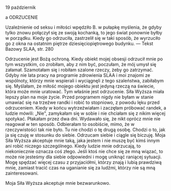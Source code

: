 19 październik

a
 ODRZUCENIE

 Uzależnienie od seksu i miłości wpędziło B. w pułapkę myślenia, że gdyby tylko znowu połączył się ze swoją kochanką, to jego świat ponownie byłby w porządku. Kiedy go odrzuciła, zastrzelił się w taki sposób, że wyrzuciło go z okna na ostatnim piętrze dziesięciopiętrowego budynku. — Tekst Bazowy SLAA, str. 280

 Odrzucenie jest Bożą ochroną. Kiedy obiekt mojej obsesji odrzucił mnie po tym wszystkim, co zrobiłam, aby z nim być, poczułam, że mój umysł się załamał. Szamotałam się i robiłam szalone rzeczy, żeby go zatrzymać. Gdyby nie lata pracy na programie zdrowienia SLAA i moi znajomi ze wspólnoty, którzy mnie wspierali i wyciągnęli z tego szaleństwa, zabiłabym się. Myślałam, że miłość mojego obiektu jest jedyną rzeczą na świecie, która może mnie uratować. Tym właśnie jest odrzucenie. Siła Wyższa miała lepszy plan na moje życie. Przed programem nigdy nie byłam w stanie umawiać się na trzeźwe randki i robić to stopniowo, z powodu lęku przed odrzuceniem. Kiedy w końcu wytrzeźwiałam i zaczęłam próbować randek, a ludzie mówili: „Nie", zamykałam się w sobie i nie chciałam się z nikim więcej spotykać. Płakałam przez dwa dni. Wydawało się, że nikt oprócz mnie nie reagował w ten sposób. Odbierałam to osobiście, mimo, że w rzeczywistości tak nie było. Tu nie chodzi o tę drugą osobę. Chodzi o to, jak ja się czuję w stosunku do siebie. Odrzucam siebie i ciągle się biczuję. Moja Siła Wyższa akceptuje mnie taką, jaka jestem i nie muszę być kimś innym ani robić niczego szczególnego. Kiedy ludzie mnie odrzucają, to niekoniecznie oznacza coś złego. Jeśli ktoś nie chce się ze mną wiązać, to może nie jesteśmy dla siebie odpowiedni i mogę uniknąć raniącej sytuacji. Mogę spędzać więcej czasu z przyjaciółmi, którzy znają i lubią prawdziwą mnie, zamiast tracić czas na uganianie się za ludźmi, którzy nie są mną zainteresowani.

 Moja Siła Wyższa akceptuje mnie bezwarunkowo.
